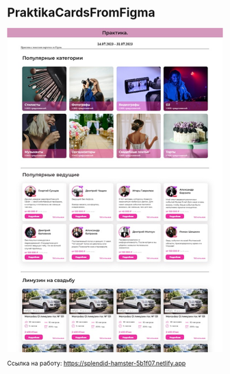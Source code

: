 # PraktikaCardsFromFigma

![Скриншот](https://github.com/Slem7415t/PraktikaCardsFromFigma/blob/master/images/Praktika.jpg)

Ссылка на работу: https://splendid-hamster-5b1f07.netlify.app

